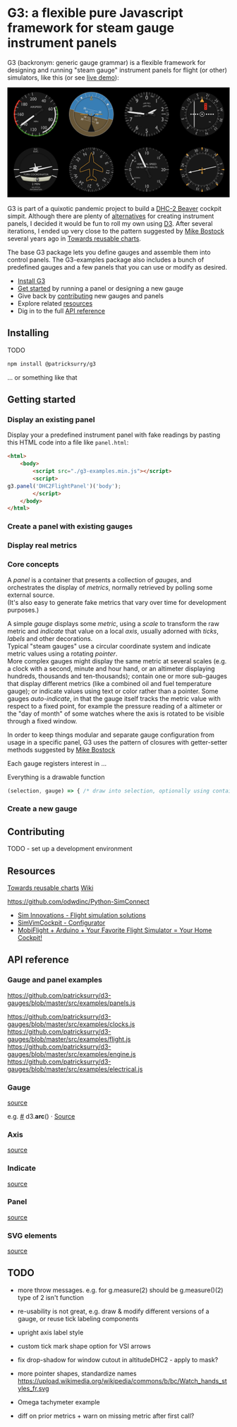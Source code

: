 # G3: a flexible pure Javascript framework for steam gauge instrument panels

G3 (backronym: generic gauge grammar) is a flexible framework for designing and
running "steam gauge" instrument panels for flight (or other) simulators, like this
(or see [live demo](https://patricksurry.github.io/)):

![flight panel screenshot](doc/flightpanel.png)

G3 is part of a quixotic pandemic project to build a
[DHC-2 Beaver](https://en.wikipedia.org/wiki/De_Havilland_Canada_DHC-2_Beaver)
cockpit simpit.
Although there are plenty of [alternatives](#resources)
for creating instrument panels,
I decided it would be fun to roll my own using [D3](https://d3js.org/).
After several iterations, I ended up very close to
the pattern suggested by
[Mike Bostock](https://bost.ocks.org/mike/)
several years ago in
[Towards reusable charts](https://bost.ocks.org/mike/chart/).

The base G3 package lets you define gauges and assemble them into control panels.
The G3-examples package also includes a bunch of predefined gauges and a few panels
that you can use or modify as desired.

- [Install G3](#installing)
- [Get started](#getting-started) by running a panel or designing a new gauge
- Give back by [contributing](#contributing) new gauges and panels
- Explore related [resources](#resources)
- Dig in to the full [API reference](#api-reference)

## Installing

TODO

```bash
npm install @patricksurry/g3
```

... or something like that

## Getting started

### Display an existing panel

Display your a predefined instrument panel with fake readings by pasting this HTML code into a file like `panel.html`:

```html
<html>
    <body>
        <script src="./g3-examples.min.js"></script>
        <script>
g3.panel('DHC2FlightPanel')('body');
        </script>
    </body>
</html>
```


### Create a panel with existing gauges

### Display real metrics

### Core concepts

A *panel* is a container that presents a collection of *gauges*, 
and orchestrates the display of *metrics*,
normally retrieved by polling some external source.  
(It's also easy to generate fake metrics that vary over time for development purposes.)

A simple *gauge* displays some *metric*, 
using a *scale* to transform the raw metric 
and *indicate* that value on a local *axis*,
usually adorned with *ticks*, *labels* and other decorations.   
Typical "steam gauges" use a circular coordinate system and indicate
metric values using a rotating *pointer*.  
More complex gauges might display the same metric at several scales
(e.g. a clock with a second, minute and hour hand,
or an altimeter displaying hundreds, thousands and ten-thousands);
contain one or more sub-gauges that display different metrics
(like a combined oil and fuel temperature gauge);
or indicate values using text or color rather than a pointer.
Some gauges *auto-indicate*, in that the gauge itself 
tracks the metric value with respect to a fixed point, 
for example the pressure reading of a altimeter 
or the "day of month" of some watches
where the axis is rotated to be visible through a fixed window.

In order to keep things modular and separate gauge configuration
from usage in a specific panel, 
G3 uses the pattern of closures with getter-setter methods
suggested by [Mike Bostock](https://bost.ocks.org/mike/chart/)

Each gauge registers interest in ...


Everything is a drawable function

```js
(selection, gauge) => { /* draw into selection, optionally using containing gauge information */}
```

### Create a new gauge

## Contributing

TODO - set up a development environment


## Resources

[Towards reusable charts](https://bost.ocks.org/mike/chart/a)
[Wiki](https://github.com/patricksurry/d3-gauges/wiki)



https://github.com/odwdinc/Python-SimConnect

- [Sim Innovations - Flight simulation solutions](https://siminnovations.com/)
- [SimVimCockpit - Configurator](https://simvim.com/)
- [MobiFlight + Arduino + Your Favorite Flight Simulator = Your Home Cockpit!](https://www.mobiflight.com/en/index.html)




## API reference

### Gauge and panel examples

https://github.com/patricksurry/d3-gauges/blob/master/src/examples/panels.js

https://github.com/patricksurry/d3-gauges/blob/master/src/examples/clocks.js
https://github.com/patricksurry/d3-gauges/blob/master/src/examples/flight.js
https://github.com/patricksurry/d3-gauges/blob/master/src/examples/engine.js
https://github.com/patricksurry/d3-gauges/blob/master/src/examples/electrical.js

### Gauge

[source](https://github.com/patricksurry/d3-gauges/blob/master/src/gauge.js)

e.g.
<a name="arc" href="#arc">#</a> d3.<b>arc</b>() · [Source](https://github.com/d3/d3-shape/blob/master/src/arc.js)


### Axis

[source](https://github.com/patricksurry/d3-gauges/blob/master/src/axis.js)

### Indicate

[source](https://github.com/patricksurry/d3-gauges/blob/master/src/indicate.js)

### Panel

[source](https://github.com/patricksurry/d3-gauges/blob/master/src/panel.js)

### SVG elements

[source](https://github.com/patricksurry/d3-gauges/blob/master/src/common.js)


## TODO

- more throw messages. e.g. for g.measure(2) should be g.measure()(2) type of 2 isn't function

- re-usability is not great, e.g. draw & modify different versions of a gauge, or reuse tick labeling components

- upright axis label style

- custom tick mark shape option for VSI arrows

- fix drop-shadow for window cutout in altitudeDHC2 - apply to mask?

- more pointer shapes, standardize names https://upload.wikimedia.org/wikipedia/commons/b/bc/Watch_hands_styles_fr.svg

- Omega tachymeter example

- diff on prior metrics + warn on missing metric after first call?
